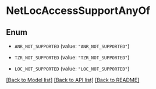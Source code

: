 # NetLocAccessSupportAnyOf

## Enum


* `ANR_NOT_SUPPORTED` (value: `"ANR_NOT_SUPPORTED"`)

* `TZR_NOT_SUPPORTED` (value: `"TZR_NOT_SUPPORTED"`)

* `LOC_NOT_SUPPORTED` (value: `"LOC_NOT_SUPPORTED"`)


[[Back to Model list]](../README.md#documentation-for-models) [[Back to API list]](../README.md#documentation-for-api-endpoints) [[Back to README]](../README.md)


